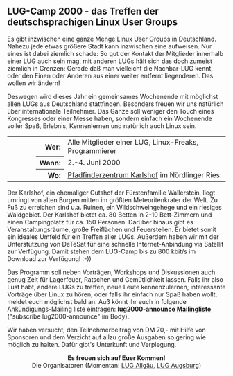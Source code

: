 ## LUG-Camp 2000 - das Treffen der deutschsprachigen Linux User Groups
<p>
Es gibt inzwischen eine ganze Menge Linux User Groups in
Deutschland. Nahezu jede etwas größere Stadt kann inzwischen eine
aufweisen. Nur eines ist dabei ziemlich schade: So gut der Kontakt
der Mitglieder innerhalb einer LUG auch sein mag, mit anderen LUGs
hält sich das doch zumeist ziemlich in Grenzen: Gerade daß man
vielleicht die Nachbar-LUG kennt, oder den Einen oder Anderen aus
einer weiter entfernt liegenderen. Das wollen wir ändern!</p>
<p>Deswegen wird dieses Jahr ein gemeinsames Wochenende mit
möglichst allen LUGs aus Deutschland stattfinden. Besonders freuen
wir uns natürlich über internationale Teilnehmer. Das Ganze soll
weniger den Touch eines Kongresses oder einer Messe haben, sondern einfach ein
Wochenende voller Spaß, Erlebnis, Kennenlernen und natürlich auch
Linux sein. </p>
<table>
<tbody>
<tr>
<td width="50"></td>
<th align="right">Wer:</th>
<td>Alle Mitglieder einer LUG, Linux-Freaks, Programmierer</td></tr>
<tr>
<td></td>
<th align="right">Wann:</th>
<td>2.-4. Juni 2000</td></tr>
<tr>
<td></td>
<th align="right">Wo:</th>
<td><a href="karlshof.html">Pfadfinderzentrum
Karlshof</a> im Nördlinger Ries </td></tr></tbody></table>
<p>Der Karlshof, ein ehemaliger Gutshof der Fürstenfamilie
Wallerstein, liegt umringt von alten Burgen mitten im größten
Meteoritenkrater der Welt. Zu Fuß zu erreichen sind u.a. Ruinen, ein
Wildschweingehege und ein riesiges Waldgebiet. Der Karlshof bietet
ca. 80 Betten in 2-10 Bett-Zimmern und einen Campingplatz für ca.
150 Personen. Darüber hinaus gibt es Veranstaltungsräume, große
Freiflächen und Feuerstellen. Er bietet somit ein ideales Umfeld für
ein Treffen aller LUGs. Außerdem haben wir mit der Unterstützung von DeTeSat für eine schnelle Internet-Anbindung via Satellit zur Verfügung. Damit stehen dem LUG-Camp bis zu 800 kbit/s im Download zur Verfügung! :-))</p>
<p>Das Programm soll neben Vorträgen, Workshops und Diskussionen
auch genug Zeit für Lagerfeuer, Ratschen und Gemütlichkeit lassen.
Falls ihr also Lust habt, andere LUGs zu treffen, neue Leute
kennenzulernen, interessante Vorträge über Linux zu hören, oder
falls ihr einfach nur Spaß haben wollt, meldet euch möglichst
bald an.
Auß könnt ihr euch in folgende Ankündigungs-Mailing
liste eintragen:
<b>lug2000-announce <a href="mailto:majordomo@luga.de?body=subscribe lug2000-announce">Mailingliste</a></b> ("subscribe 
    lug2000-announce" im Body).
</p>
<p>Wir haben versucht, den Teilnehmerbeitrag von DM 70,- mit Hilfe von
Sponsoren und dem Verzicht auf allzu große Ausgaben so gering wie
möglich zu halten. Dafür gibt's Unterkunft und Verplegung.
</p>
<center>
<p><b>Es freuen sich auf Euer Kommen!</b> <br>Die Organisatoren
(Momentan: <a href="http://www.lugal.de/">LUG Allgäu</a>, <a href="http://www.luga.de/">LUG Augsburg</a>) </p>
